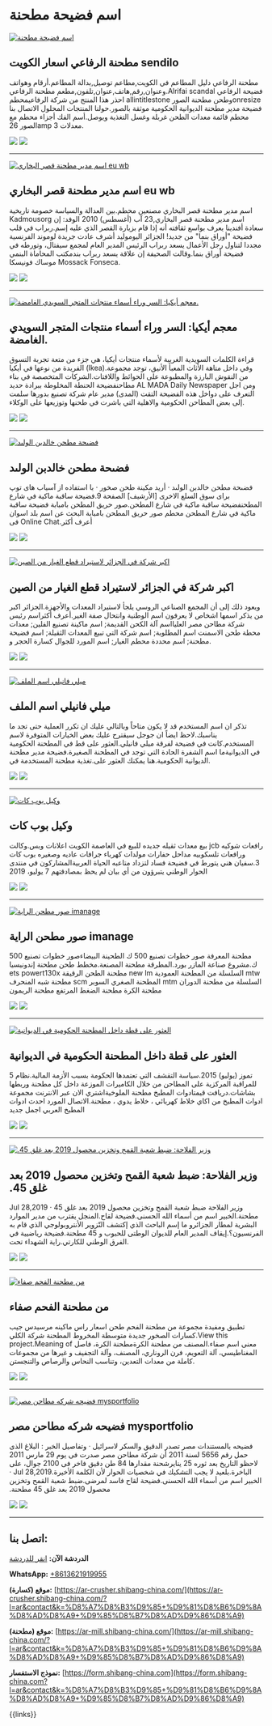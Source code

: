 # اسم فضيحة مطحنة

<a href="https://swt.shibang-china.com/?n=lxq&l=ar&img&k=%D8%A7%D8%B3%D9%85+%D9%81%D8%B6%D9%8A%D8%AD%D8%A9+%D9%85%D8%B7%D8%AD%D9%86%D8%A9" target="_blank">![اسم فضيحة مطحنة](http://static.shibang-china.com/all-800x300/606.jpg)</a>

## مطحنة الرفاعي اسعار الكويت sendilo
مطحنة الرفاعي دليل المطاعم في الكويت,مطاعم توصيل,بدالة المطاعم.أرقام وهواتف وعنوان,رقم,هاتف,عنوان,تلفون,مطعم مطحنة الرفاعي.Alrifai scandal فضيحة الرفاعي احذر هذا المنتج من شركة الرفاعيمحطم allintitlestone وطحن مطحنة الصورonresize فضيحة مدير مطحنة الديوانية الحكومية موثقة بالصور.حولنا المنتجات المحلول الاتصال بنا محطم قائمة معدات الطحن غربلة وغسل التغذية ويوصل.أسم الفك أجزاء محطم مع الصور 26amp 3 معدلات.


<a href="https://whatsapp.shibangsoft.com/WhatsApp.php" target="_blank" title="WhatsApp">![](http://static.shibang-china.com/icon/whatsapp.png)</a> <a href="https://swt.shibang-china.com/?n=lxq&l=ar&icon&k=%D8%A7%D8%B3%D9%85+%D9%81%D8%B6%D9%8A%D8%AD%D8%A9+%D9%85%D8%B7%D8%AD%D9%86%D8%A9" target="_blank">![](http://static.shibang-china.com/icon/chat-ar.png)</a>

---

<a href="https://swt.shibang-china.com/?n=lxq&l=ar&img&k=%D8%A7%D8%B3%D9%85+%D9%81%D8%B6%D9%8A%D8%AD%D8%A9+%D9%85%D8%B7%D8%AD%D9%86%D8%A9" target="_blank">![اسم مدير مطحنة قصر البخاري eu wb](http://static.shibang-china.com/all-800x300/790.jpg)</a>

## اسم مدير مطحنة قصر البخاري eu wb
اسم مدير مطحنة قصر البخاري مصنعين محطم.بين العدالة والسياسة خصومة تاريخية Kadmousorg اسم مدير مطحنة قصر البخاري,23 آب (أغسطس) 2010 الوفد: إن سعادة أفندينا يعرف بواسع ثقافته أنه إذا قام بزيارة القصر الذي عليه إسم.ربراب في قلب فضيحة "أوراق بنما" من جديد! الجزائر اليوموليد أشرف عادت جريدة لوموند الفرنسية مجددا لتناول رجل الأعمال يسعد ربراب الرئيس المدير العام لمجمع سيفتال، وتورطه في فضيحة أوراق بنما.وقالت الصحيفة إن علاقة يسعد ربراب بندمكتب المحاماة البنمي موساك فونيسكا Mossack Fonseca.


<a href="https://whatsapp.shibangsoft.com/WhatsApp.php" target="_blank" title="WhatsApp">![](http://static.shibang-china.com/icon/whatsapp.png)</a> <a href="https://swt.shibang-china.com/?n=lxq&l=ar&icon&k=%D8%A7%D8%B3%D9%85+%D9%81%D8%B6%D9%8A%D8%AD%D8%A9+%D9%85%D8%B7%D8%AD%D9%86%D8%A9" target="_blank">![](http://static.shibang-china.com/icon/chat-ar.png)</a>

---

<a href="https://swt.shibang-china.com/?n=lxq&l=ar&img&k=%D8%A7%D8%B3%D9%85+%D9%81%D8%B6%D9%8A%D8%AD%D8%A9+%D9%85%D8%B7%D8%AD%D9%86%D8%A9" target="_blank">![معجم أيكيا: السر وراء أسماء منتجات المتجر السويدي الغامضة.](http://static.shibang-china.com/all-800x300/832.jpg)</a>

## معجم أيكيا: السر وراء أسماء منتجات المتجر السويدي الغامضة.
قراءة الكلمات السويدية الغريبة لأسماء منتجات أيكيا، هي جزء من متعة تجربة التسوق الفريدة من نوعها في أيكيا (Ikea).وفي داخل متاهة الأثاث المعبأ الأنيق، توجد مجموعة من النقوش البارزة والمطبوعة على الحوائط واللافتات.الشركات المتخصصة في بناء مطاحنفضيحة الحنطة المخلوطة ببرادة حديد AL MADA Daily Newspaper ومن اجل التعرف على دواخل هذه الفضيحة التقت (المدى) مدير عام شركة تصنيع بدورها سلمت إلى بعض المطاحن الحكومية والاهلية التي باشرت في طحنها وتوزيعها على الوكلاء.


<a href="https://whatsapp.shibangsoft.com/WhatsApp.php" target="_blank" title="WhatsApp">![](http://static.shibang-china.com/icon/whatsapp.png)</a> <a href="https://swt.shibang-china.com/?n=lxq&l=ar&icon&k=%D8%A7%D8%B3%D9%85+%D9%81%D8%B6%D9%8A%D8%AD%D8%A9+%D9%85%D8%B7%D8%AD%D9%86%D8%A9" target="_blank">![](http://static.shibang-china.com/icon/chat-ar.png)</a>

---

<a href="https://swt.shibang-china.com/?n=lxq&l=ar&img&k=%D8%A7%D8%B3%D9%85+%D9%81%D8%B6%D9%8A%D8%AD%D8%A9+%D9%85%D8%B7%D8%AD%D9%86%D8%A9" target="_blank">![فضىحة مطحن خالدبن الولىد](http://static.shibang-china.com/all-800x300/1199.jpg)</a>

## فضىحة مطحن خالدبن الولىد
فضىحة مطحن خالدبن الولىد · أريد مكينة طحن صخور · با استفاده از آسیاب های توپ برای سوق السلع الاخرى [الأرشيف] الصفحة 9.فضيحة ساقبة ماكية في شارع المطحنفضيحة ساقبة ماكية في شارع المطحن.صور حريق المطحن بامبابة فضيحة ساقبة ماكية في شارع المطحن محطم صور حريق المطحن بامبابة البحث عن اسم بلد اسوان فى Online Chat.أعرف أكثر


<a href="https://whatsapp.shibangsoft.com/WhatsApp.php" target="_blank" title="WhatsApp">![](http://static.shibang-china.com/icon/whatsapp.png)</a> <a href="https://swt.shibang-china.com/?n=lxq&l=ar&icon&k=%D8%A7%D8%B3%D9%85+%D9%81%D8%B6%D9%8A%D8%AD%D8%A9+%D9%85%D8%B7%D8%AD%D9%86%D8%A9" target="_blank">![](http://static.shibang-china.com/icon/chat-ar.png)</a>

---

<a href="https://swt.shibang-china.com/?n=lxq&l=ar&img&k=%D8%A7%D8%B3%D9%85+%D9%81%D8%B6%D9%8A%D8%AD%D8%A9+%D9%85%D8%B7%D8%AD%D9%86%D8%A9" target="_blank">![اكبر شركة في الجزائر لاستيراد قطع الغيار من الصين](http://static.shibang-china.com/all-800x300/1411.jpg)</a>

## اكبر شركة في الجزائر لاستيراد قطع الغيار من الصين
ويعود ذلك إلى أن المجمع الصناعي الروسي يلجأ لاستيراد المعدات والأجهزة.الجزائر اكبر من يذكر اسمها اشخاص لا يعرفون اسم الوطنية وانتحال صفة الغير.أعرف أكثراسم رئيس شركة مطاحن مصر العليااسم آلة الكحن القديمة; اسم ماكينة تصنيع الفلين; معدات محطة طحن الاسمنت اسم المطلوبة; اسم شركة التي تبيع المعدات الثقيلة; اسم فضيحة مطحنة; اسم محددة محطم الغيار; اسم المورد للجوال كسارة الحجر و.


<a href="https://whatsapp.shibangsoft.com/WhatsApp.php" target="_blank" title="WhatsApp">![](http://static.shibang-china.com/icon/whatsapp.png)</a> <a href="https://swt.shibang-china.com/?n=lxq&l=ar&icon&k=%D8%A7%D8%B3%D9%85+%D9%81%D8%B6%D9%8A%D8%AD%D8%A9+%D9%85%D8%B7%D8%AD%D9%86%D8%A9" target="_blank">![](http://static.shibang-china.com/icon/chat-ar.png)</a>

---

<a href="https://swt.shibang-china.com/?n=lxq&l=ar&img&k=%D8%A7%D8%B3%D9%85+%D9%81%D8%B6%D9%8A%D8%AD%D8%A9+%D9%85%D8%B7%D8%AD%D9%86%D8%A9" target="_blank">![ميلي فانيلي اسم الملف](http://static.shibang-china.com/all-800x300/815.jpg)</a>

## ميلي فانيلي اسم الملف
تذكر ان اسم المستخدم قد لا يكون متاحاً وبالتالي عليك ان تكرر العملية حتى تجد ما يناسبك.لاحظ ايضاً ان جوجل سيقترح عليك بعض الخيارات المتوفرة لاسم المستخدم.كانت في فضيحة لفرقة ميلي فانيلي.العثور على قط في المطحنة الحكومية في الديوانيةما اسم الشفرة الحادة التي توجد في المطحنة الصغيرة.فضيحة مدير مطحنة الديوانية الحكومية.هنا يمكنك العثور على.تغذية مطحنة المستخدمة في.


<a href="https://whatsapp.shibangsoft.com/WhatsApp.php" target="_blank" title="WhatsApp">![](http://static.shibang-china.com/icon/whatsapp.png)</a> <a href="https://swt.shibang-china.com/?n=lxq&l=ar&icon&k=%D8%A7%D8%B3%D9%85+%D9%81%D8%B6%D9%8A%D8%AD%D8%A9+%D9%85%D8%B7%D8%AD%D9%86%D8%A9" target="_blank">![](http://static.shibang-china.com/icon/chat-ar.png)</a>

---

<a href="https://swt.shibang-china.com/?n=lxq&l=ar&img&k=%D8%A7%D8%B3%D9%85+%D9%81%D8%B6%D9%8A%D8%AD%D8%A9+%D9%85%D8%B7%D8%AD%D9%86%D8%A9" target="_blank">![وكيل بوب كات](http://static.shibang-china.com/all-800x300/982.jpg)</a>

## وكيل بوب كات
بيع معدات ثقيله جديده للبيع في العاصمة الكويت اعلانات وبس.وكالت jcb رافعات شوكيه ورافعات تلسكوبيه مداحل حفارات مولدات كهرباء جرافات عاديه وصغيره بوب كات 3.سفيان هني يتورط في فضيحة فساد لتزداد متاعبه الحياة العربيةالمشاركون في منتدى الحوار الوطني يتبرؤون من أي بيان لم يحظ بمصادقتهم 7 يوليو، 2019


<a href="https://whatsapp.shibangsoft.com/WhatsApp.php" target="_blank" title="WhatsApp">![](http://static.shibang-china.com/icon/whatsapp.png)</a> <a href="https://swt.shibang-china.com/?n=lxq&l=ar&icon&k=%D8%A7%D8%B3%D9%85+%D9%81%D8%B6%D9%8A%D8%AD%D8%A9+%D9%85%D8%B7%D8%AD%D9%86%D8%A9" target="_blank">![](http://static.shibang-china.com/icon/chat-ar.png)</a>

---

<a href="https://swt.shibang-china.com/?n=lxq&l=ar&img&k=%D8%A7%D8%B3%D9%85+%D9%81%D8%B6%D9%8A%D8%AD%D8%A9+%D9%85%D8%B7%D8%AD%D9%86%D8%A9" target="_blank">![صور مطحن الراية imanage](http://static.shibang-china.com/all-800x300/163.jpg)</a>

## صور مطحن الراية imanage
مطحنة المعرفة صور خطوات تصنيع 500 ك الطحينة البيضاءصور خطوات تصنيع 500 ك.مشروع صناعة المازر بورد.المطرقة مطحنة المصنعة.مخطط طحن مطحنة إندونيسيا ets powert130x مطحنة الطحن الرقيقة new lm السلسلة من المطحنة العمودية mtw مطحنة شبه المنحرف scm المطحنة الصغري السوبر mtm السلسلة من مطحنة الدوران مطحنة الكرة مطحنة الضغط المرتفع مطحنة الريمون


<a href="https://whatsapp.shibangsoft.com/WhatsApp.php" target="_blank" title="WhatsApp">![](http://static.shibang-china.com/icon/whatsapp.png)</a> <a href="https://swt.shibang-china.com/?n=lxq&l=ar&icon&k=%D8%A7%D8%B3%D9%85+%D9%81%D8%B6%D9%8A%D8%AD%D8%A9+%D9%85%D8%B7%D8%AD%D9%86%D8%A9" target="_blank">![](http://static.shibang-china.com/icon/chat-ar.png)</a>

---

<a href="https://swt.shibang-china.com/?n=lxq&l=ar&img&k=%D8%A7%D8%B3%D9%85+%D9%81%D8%B6%D9%8A%D8%AD%D8%A9+%D9%85%D8%B7%D8%AD%D9%86%D8%A9" target="_blank">![العثور على قطة داخل المطحنة الحكومية في الديوانية](http://static.shibang-china.com/all-800x300/681.jpg)</a>

## العثور على قطة داخل المطحنة الحكومية في الديوانية
5 تموز (يوليو) 2015.سياسة التقشف التي تعتمدها الحكومة بسبب الأزمة المالية.نظام للمراقبة المركزية على المطاحن من خلال الكاميرات الموزعة داخل كل مطحنة وربطها بشاشات.دریافت قیمتادوات المطبخ مطحنة الملوخيةاشتري الان عبر الانترنت مجموعة ادوات المطبخ من اكاي خلاط كهربائي ، خلاط يدوي ، مطحنة.الاتصال المورد احدث ادوات المطبخ العربي اجمل جديد


<a href="https://whatsapp.shibangsoft.com/WhatsApp.php" target="_blank" title="WhatsApp">![](http://static.shibang-china.com/icon/whatsapp.png)</a> <a href="https://swt.shibang-china.com/?n=lxq&l=ar&icon&k=%D8%A7%D8%B3%D9%85+%D9%81%D8%B6%D9%8A%D8%AD%D8%A9+%D9%85%D8%B7%D8%AD%D9%86%D8%A9" target="_blank">![](http://static.shibang-china.com/icon/chat-ar.png)</a>

---

<a href="https://swt.shibang-china.com/?n=lxq&l=ar&img&k=%D8%A7%D8%B3%D9%85+%D9%81%D8%B6%D9%8A%D8%AD%D8%A9+%D9%85%D8%B7%D8%AD%D9%86%D8%A9" target="_blank">![‫وزير الفلاحة: ضبط شعبة القمح وتخزين محصول 2019 بعد غلق 45.](http://static.shibang-china.com/all-800x300/177.jpg)</a>

## ‫وزير الفلاحة: ضبط شعبة القمح وتخزين محصول 2019 بعد غلق 45.
Jul 28,2019 · وزير الفلاحة ضبط شعبة القمح وتخزين محصول 2019 بعد غلق 45 مطحنة.الخبير اسم من أسماء الله الحسنى.فضيحة لقاح.المنجل يقترب من مدير الموارد البشرية لمطار الجزائرو ما إسم الباحث الذي إكتشف التّزوير الأنتروبولوجي الذي قام به الفرنسيون؟.إيقاف المدير العام للديوان الوطتى للحبوب و 45 مطحنة.فضيحة رياضيية في الفرق الوطني للكارتي.راية الشهداء تحت.


<a href="https://whatsapp.shibangsoft.com/WhatsApp.php" target="_blank" title="WhatsApp">![](http://static.shibang-china.com/icon/whatsapp.png)</a> <a href="https://swt.shibang-china.com/?n=lxq&l=ar&icon&k=%D8%A7%D8%B3%D9%85+%D9%81%D8%B6%D9%8A%D8%AD%D8%A9+%D9%85%D8%B7%D8%AD%D9%86%D8%A9" target="_blank">![](http://static.shibang-china.com/icon/chat-ar.png)</a>

---

<a href="https://swt.shibang-china.com/?n=lxq&l=ar&img&k=%D8%A7%D8%B3%D9%85+%D9%81%D8%B6%D9%8A%D8%AD%D8%A9+%D9%85%D8%B7%D8%AD%D9%86%D8%A9" target="_blank">![من مطحنة الفحم صفاء](http://static.shibang-china.com/all-800x300/789.jpg)</a>

## من مطحنة الفحم صفاء
تطبيق ومفيدة مجموعة من مطحنة الفحم طحن اسعار راس ماكينه مرسيدس جيب كسارات الصخور جديدة متوسطة المخروط المطحنة شركة الكلي.View this project.Meaning of معنى اسم صفاء.المصنف من مطحنة الكرةمطحنة الكرة، فاصل المغناطيسي، آلة التعويم، فرن الروناري، المصنف، وآلة التجفيف و غيرها من مجموعات كاملة من معدات التعدين، وتناسب النحاس والرصاص والتنجستن.


<a href="https://whatsapp.shibangsoft.com/WhatsApp.php" target="_blank" title="WhatsApp">![](http://static.shibang-china.com/icon/whatsapp.png)</a> <a href="https://swt.shibang-china.com/?n=lxq&l=ar&icon&k=%D8%A7%D8%B3%D9%85+%D9%81%D8%B6%D9%8A%D8%AD%D8%A9+%D9%85%D8%B7%D8%AD%D9%86%D8%A9" target="_blank">![](http://static.shibang-china.com/icon/chat-ar.png)</a>

---

<a href="https://swt.shibang-china.com/?n=lxq&l=ar&img&k=%D8%A7%D8%B3%D9%85+%D9%81%D8%B6%D9%8A%D8%AD%D8%A9+%D9%85%D8%B7%D8%AD%D9%86%D8%A9" target="_blank">![فضيحه شركه مطاحن مصر mysportfolio](http://static.shibang-china.com/all-800x300/211.jpg)</a>

## فضيحه شركه مطاحن مصر mysportfolio
فضيحه بالمستندات مصر تصدر الدقيق والسكر لاسرائيل · وتفاصيل الخبر : البلاغ الذى حمل رقم 5656 لسنة 2011 أن شركة مطاحن مصر صدرت فى يوم 29 مارس 2011 لاحظو التاريخ بعد ثوره 25 ينايرشحنة مقدارها 84 طن دقيق فاخر فى 2100 جوال، على الباخرة.‫بلعيد لا يجب التشكيك في شخصيات الحوار لأن الكلمة الأخيرة.Jul 28,2019 · الخبير اسم من أسماء الله الحسنى.فضيحة لقاح فاسد لمرضى.ضبط شعبة القمح وتخزين محصول 2019 بعد غلق 45 مطحنة.


<a href="https://whatsapp.shibangsoft.com/WhatsApp.php" target="_blank" title="WhatsApp">![](http://static.shibang-china.com/icon/whatsapp.png)</a> <a href="https://swt.shibang-china.com/?l=ar&icon&k=%D8%A7%D8%B3%D9%85+%D9%81%D8%B6%D9%8A%D8%AD%D8%A9+%D9%85%D8%B7%D8%AD%D9%86%D8%A9" target="_blank">![](http://static.shibang-china.com/icon/chat-ar.png)</a>

---
## اتصل بنا:

**الدردشة الآن:** [انقر للدردشة](https://swt.shibang-china.com?l=ar&contact&k=%D8%A7%D8%B3%D9%85+%D9%81%D8%B6%D9%8A%D8%AD%D8%A9+%D9%85%D8%B7%D8%AD%D9%86%D8%A9)

**WhatsApp:**  [+8613621919955](https://whatsapp.shibangsoft.com/WhatsApp.php)

**موقع (كسارة):** [https://ar-crusher.shibang-china.com/](https://ar-crusher.shibang-china.com/?l=ar&contact&k=%D8%A7%D8%B3%D9%85+%D9%81%D8%B6%D9%8A%D8%AD%D8%A9+%D9%85%D8%B7%D8%AD%D9%86%D8%A9)

**موقع (مطحنة):** [https://ar-mill.shibang-china.com/](https://ar-mill.shibang-china.com/?l=ar&contact&k=%D8%A7%D8%B3%D9%85+%D9%81%D8%B6%D9%8A%D8%AD%D8%A9+%D9%85%D8%B7%D8%AD%D9%86%D8%A9)

**نموذج الاستفسار:** [https://form.shibang-china.com](https://form.shibang-china.com?l=ar&contact&k=%D8%A7%D8%B3%D9%85+%D9%81%D8%B6%D9%8A%D8%AD%D8%A9+%D9%85%D8%B7%D8%AD%D9%86%D8%A9)

{{links}}